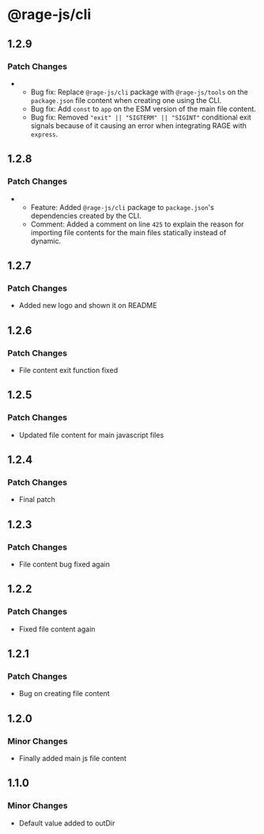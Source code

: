 # @rage-js/cli

## 1.2.9

### Patch Changes

- - Bug fix: Replace `@rage-js/cli` package with `@rage-js/tools` on the `package.json` file content when creating one using the CLI.
  - Bug fix: Add `const` to `app` on the ESM version of the main file content.
  - Bug fix: Removed `"exit" || "SIGTERM" || "SIGINT"` conditional exit signals because of it causing an error when integrating RAGE with `express`.

## 1.2.8

### Patch Changes

- - Feature: Added `@rage-js/cli` package to `package.json`'s dependencies created by the CLI.
  - Comment: Added a comment on line `425` to explain the reason for importing file contents for the main files statically instead of dynamic.

## 1.2.7

### Patch Changes

- Added new logo and shown it on README

## 1.2.6

### Patch Changes

- File content exit function fixed

## 1.2.5

### Patch Changes

- Updated file content for main javascript files

## 1.2.4

### Patch Changes

- Final patch

## 1.2.3

### Patch Changes

- File content bug fixed again

## 1.2.2

### Patch Changes

- Fixed file content again

## 1.2.1

### Patch Changes

- Bug on creating file content

## 1.2.0

### Minor Changes

- Finally added main js file content

## 1.1.0

### Minor Changes

- Default value added to outDir

